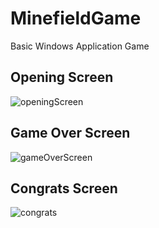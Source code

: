 # MinefieldGame
Basic Windows Application Game


## Opening Screen
![openingScreen](https://user-images.githubusercontent.com/30018589/156878155-a7dcc000-805f-4c7f-9da8-2ec9ec843c70.PNG)

## Game Over Screen
![gameOverScreen](https://user-images.githubusercontent.com/30018589/156878156-892d92ec-d0d0-43c2-aedd-c6f682832276.PNG)

## Congrats Screen
![congrats](https://user-images.githubusercontent.com/30018589/156878159-df253fa1-67e6-47d6-acdd-31b557f1122f.PNG)

